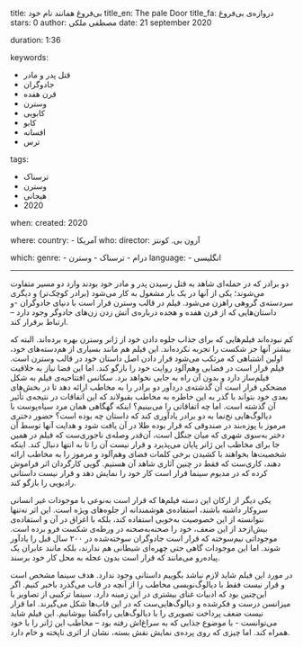 
title: بی‌فروغ همانند نام خود 
title_en: The pale Door 
title_fa: دروازه‌ی بی‌فروغ 
stars: 0
author: مصطفی ملکی
date: 21 september 2020

duration: 1:36

keywords:
  - قتل پدر و مادر 
  - جادوگران
  - قرن هفده
  - وسترن
  - کابویی
  - کابو
  - افسانه
  - ترس

tags:
  - ترسناک
  - وسترن
  - هیجانی
  - 2020  

when:
  created: 2020

where:
  country:
    - آمریکا
who:
  director: آرون بی. کونتز
   
which:
  genre:
    - درام
    - ترسناک
    - وسترن
  language:
    - انگلیسی
   
---

دو برادر که در حمله‌ای شاهد به‌ قتل رسیدن پدر و مادر خود بودند وارد دو مسیر متفاوت می‌شوند؛ یکی از آنها در یک بار مشغول به کار می‌شود (برادر کوچک‌تر) و دیگری سردسته‌ی گروهی راهزن می‌شود. فیلم در قالب وسترن قرار است با دنیای جادوگران -و داستان‌هایی که از قرن هفده و هجده درباره‌ی آتش‌ زدن زن‌های جادوگر وجود دارد – ارتباط برقرار کند. 

کم نبوده‌اند فیلم‌هایی که برای جذاب جلوه‌ دادن خود از ژانر وسترن بهره برده‌اند. البته که بیشتر آنها جز شکست را تجربه نکرده‌اند. این فیلم هم مانند بسیاری از هم‌دسته‌های خود، اولین اشتباهی که مرتکب می‌شود قرار دادن اصل داستان خود در قالب وسترن است. فیلم قرار است در فضایی وهم‌آلود روایت خود را بازگو کند. اما این فضا نیاز به خلاقیت فیلم‌ساز دارد و بدون آن راه به جایی نخواهد برد. سکانس افتتاحیه‌ی فیلم به شکل مضحکی قرار است آن گذشته‌ی دردآور دو برادر را به مخاطب ارائه دهد تا در بخش‌های بعدی خود بتواند با گذر به این خاطره به مخاطب بقبولاند که این اتفاقات در نتیجه‌ی تأثیر آن گذشته است. اما چه اتفاقاتی را می‌بینیم؟ اینکه گهگاهی همان مرد سیاه‌پوست با دیالوگ‌هایی نخ‌نما به دو برادر یادآوری کند که داستان چه بوده است؟ حضور دختری مرموز با پوزه‌بند در صندوقی که قرار بوده طلا در آن یافت شود و هدایت آنها توسط آن دختر به‌سوی شهری که میان جنگل است، آن‌قدر وصله‌ی ناجوری‌ست که فیلم در همین جا برای مخاطب این ژانر پایان می‌پذیرد و قرار نیست آن را تا به انتها دنبال کند. اینکه شخصیت‌ها بخواهند با کشیدن برخی کلمات فضای وهم‌آلود و مرموز را به مخاطب ارائه دهند، کاری‌ست که فقط در چنین آثاری شاهد آن هستیم. گویی کارگردان اثر فراموش کرده که در مدیوم سینما قرار است کار خود را نمایش دهد و قرار نیست داستانی رادیویی را بازگو کند. 

یکی دیگر از ارکان این دسته فیلم‌ها که قرار است به‌نوعی با موجودات غیر انسانی سروکار داشته باشند، استفاده‌ی هوشمندانه از جلوه‌های ویژه است. این اثر نه‌تنها نتوانسته از این خصوصیت به‌خوبی استفاده کند، بلکه با اغراق در آن و استفاده‌ی بیش‌ازحد از این ضعف، خود را صحنه‌به‌صحنه در ورطه‌ی شکست فرو برده است. موجوداتی نیم‌سوخته که قرار است جادوگران سوخته‌شده در ۲۰۰ سال قبل را یادآور شوند. اما این موجودات گاهی حتی چهره‌ای شیطانی هم ندارند، بلکه مانند عابران یک پیاده‌رو می‌مانند که قرار است بدون عجله به محل کار خود برسند. 

در مورد این فیلم شاید لازم نباشد بگوییم داستانی وجود ندارد. هدف سینما مشخص است و قرار نیست فقط با دیالوگ‌نویسی مخاطب را از آنچه در قاب می‌گذرد باخبر کنیم. اگر این‌چنین بود که ادبیات غنای بیشتری در این زمینه دارد. سینما ترکیبی از تصاویر با میزانسن درست و فکرشده و دیالوگ‌هایی‌ست که در این قاب‌ها شکل می‌گیرند. اما قرار نیست ضعف پرداخت تصویری را با دیالوگ‌هایی راه‌گشا بپوشانیم. این فیلم شاید می‌توانست - با موضوع جذابی که به سراغ‌اش رفته بود – مخاطب این ژانر را با خود همراه کند. اما چیزی که روی پرده‌ی نمایش نقش بسته، نشان از اثری ناپخته و خام دارد. 